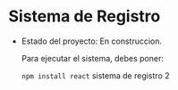 <h1> Sistema de Registro</h1> 

- Estado del proyecto: En construccion.

  Para ejecutar el sistema, debes poner:

  ```npm install react```
sistema de registro 2
